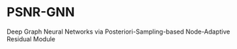 # PSNR-GNN
Deep Graph Neural Networks via Posteriori-Sampling-based Node-Adaptive Residual Module


